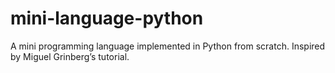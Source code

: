 # mini-language-python
A mini programming language implemented in Python from scratch. Inspired by Miguel Grinberg’s tutorial.
